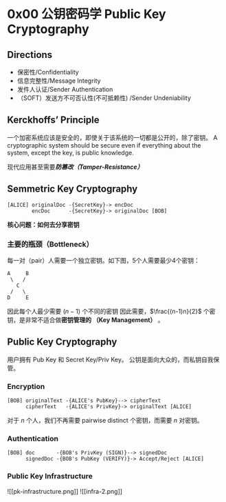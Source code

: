 # 0x00 公钥密码学 Public Key Cryptography

## Directions
- 保密性/Confidentiality
- 信息完整性/Message Integrity
- 发件人认证/Sender Authentication
- （SOFT）发送方不可否认性(不可抵赖性) /Sender Undeniability

## Kerckhoffs’ Principle

一个加密系统应该是安全的，即使关于该系统的一切都是公开的，除了密钥。
A cryptographic system should be secure even if everything about the system, except the key, is public knowledge.

现代应用甚至需要***防篡改（Tamper-Resistance）***

## Semmetric Key Cryptography

```
[ALICE] originalDoc -{SecretKey}-> encDoc
        encDoc      -{SecretKey}-> originalDoc [BOB]
```
**核心问题：如何去分享密钥**

### 主要的瓶颈（Bottleneck）

每一对（pair）人需要一个独立密钥。如下图，5个人需要最少4个密钥：

```
A     B
 \   /
   C
 /   \
D     E
```

因此每个人最少需要 $(n-1)$ 个不同的密钥
因此需要，$\frac{(n-1)n}{2}$ 个密钥，是非常不适合做**密钥管理的 （Key Management）** 。

## Public Key Cryptography

用户拥有 Pub Key 和 Secret Key/Priv Key。
公钥是面向大众的，而私钥自我保管。

### Encryption

```
[BOB] originalText -{ALICE's PubKey}--> cipherText
      cipherText   -{ALICE's PrivKey}-> originalText [ALICE]
```
对于 $n$ 个人，我们不再需要 pairwise distinct 个密钥，而需要 $n$ 对密钥。

### Authentication

```
[BOB] doc       -{BOB's PrivKey (SIGN)}--> signedDoc
      signedDoc -{BOB's PubKey (VERIFY)}-> Accept/Reject [ALICE]
```

### Public Key Infrastructure

![[pk-infrastructure.png]]
![[infra-2.png]]
